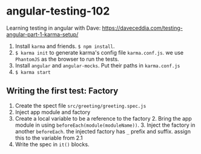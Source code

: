 # angular-testing-102

Learning testing in angular with Dave: https://daveceddia.com/testing-angular-part-1-karma-setup/

1. Install `karma` and friends. `$ npm install`.
2. `$ karma init` to generate karma's config file `karma.conf.js`. we use `PhantomJS` as the browser to run the tests.
3. Install `angular` and `angular-mocks`. Put their paths in `karma.conf.js`
4. `$ karma start`

## Writing the first test: Factory

1. Create the spect file `src/greeting/greeting.spec.js`
2. Inject app module and factory
  1. Create a local variable to be a reference to the factory
	2. Bring the app module in using `beforeEach(module(moduleName))`.
	3. Inject the factory in another `beforeEach`. the injected factory has `_` prefix and suffix. assign this to the variable from 2.1
3. Write the spec in `it()` blocks.